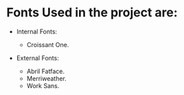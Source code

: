 # Fonts Used in the project are:

* Internal Fonts:
    * Croissant One.


* External Fonts:
    * Abril Fatface.
    * Merriweather.
    * Work Sans.